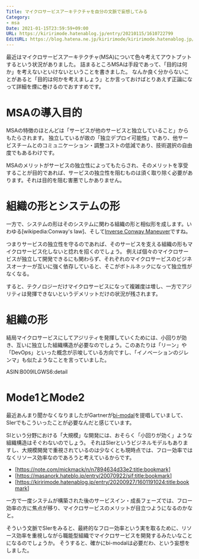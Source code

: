 ```yaml
---
Title: マイクロサービスアーキテクチャを自分の文脈で妄想してみる
Category:
- msa
Date: 2021-01-15T23:59:59+09:00
URL: https://kiririmode.hatenablog.jp/entry/20210115/1610722799
EditURL: https://blog.hatena.ne.jp/kiririmode/kiririmode.hatenablog.jp/atom/entry/26006613681827065
---
```


最近はマイクロサービスアーキテクチャ(MSA)について色々考えてアウトプットするという状況がありました。
詰まるところMSAは手段であって、「目的は何か」を考えないといけないということを書きました。
なんか良く分からないことがあると「目的は何かを考えましょう」とか言っておけばとりあえず正論になって詳細を煙に巻けるのでおすすめです。

# MSAの導入目的

MSAの特徴のほとんどは「サービスが他のサービスと独立していること」からもたらされます。
独立しているが故の「独立デプロイ可能性」であり、他サービスチームとのコミュニケーション・調整コストの低減であり、技術選択の自由度でもあるわけです。

MSAのメリットがサービスの独立性によってもたらされ、そのメリットを享受することが目的であれば、サービスの独立性を阻むものは須く取り除く必要があります。それは目的を阻む害悪でしかありません。

# 組織の形とシステムの形

一方で、システムの形はそのシステムに関わる組織の形と相似形を成します。いわゆる[wikipedia:Conway's law]、そして[Inverse Conway Maneuver](https://www.thoughtworks.com/radar/techniques/inverse-conway-maneuver)ですね。

つまりサービスの独立性を守るのであれば、そのサービスを支える組織の形もマイクロサービス化しないと捻れを招くのでしょう。
例えば個々のマイクロサービスが独立して開発できるにも関わらず、それぞれのマイクロサービスのビジネスオーナーが互いに強く依存していると、そこがボトルネックになって独立性がなくなる。

すると、テクノロジーだけマイクロサービスになって複雑度は増し、一方でアジリティは発揮できないというデメリットだけの状況が残されます。

# 組織の形

結局マイクロサービスにしてアジリティを発揮していくためには、小回りが効き、互いに独立した組織構造が必要なのでしょう。このあたりは「リーン」や「DevOps」といった概念が示唆している方向ですし、「イノベーションのジレンマ」も似たようなことを言っていました。

ASIN:B009ILGWS6:detail

# Mode1とMode2

最近あんまり聞かなくなりましたがGartnerが[bi-modal](https://www.gartner.com/en/information-technology/glossary/bimodal)を提唱していまして、SIerでもこういったことが必要なんだと感じています。

SIという分野における「大規模」な開発には、おそらく「小回りが効く」ような組織構造はそぐわないのでしょう。
それはSIerというビジネルモデルもありますし、大規模開発で重視されているのは少なくとも現時点では、フロー効率ではなくリソース効率なのであろうと考えているからです。

- [https://note.com/mickmack/n/n7894634d33e2:title:bookmark]
- [https://masanork.hateblo.jp/entry/20070922/sif:title:bookmark]
- [https://kiririmode.hatenablog.jp/entry/20200927/1601191024:title:bookmark]

一方で一度システムが構築された後のサービスイン・成長フェーズでは、フロー効率の方に焦点が移り、マイクロサービスのメリットが目立つようになるのかなと。

そういう文脈でSIerをみると、最終的なフロー効率という実を取るために、リソース効率を重視しながら職能型組織でマイクロサービスを開発するみたいなことになるのでしょうか。
そうすると、確かにbi-modalは必要だわ、という妄想をしました。
